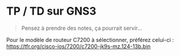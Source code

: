 # TP / TD sur GNS3

> Pensez à prendre des notes, ça pourrait servir...


Pour le modèle de routeur C7200 à sélectionner, préférez celui-ci : https://tfr.org/cisco-ios/7200/c7200-jk9s-mz.124-13b.bin
